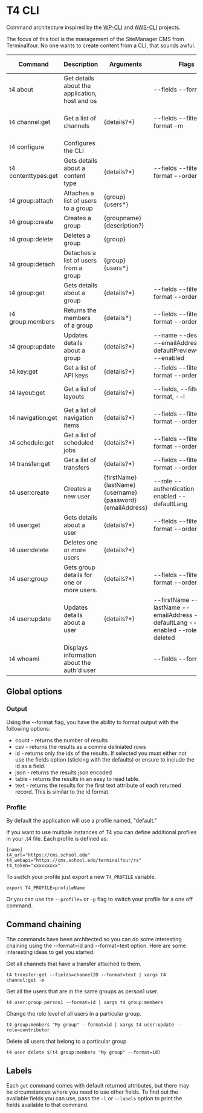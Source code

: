 # T4 CLI

Command architecture inspired by the [WP-CLI](https://wp-cli.org/) and [AWS-CLI](https://docs.aws.amazon.com/cli/index.html) projects.

The focus of this tool is the management of the SiteManager CMS from Terminalfour. No one wants to create content from a CLI, that sounds awful.

| Command              | Description                                    | Arguments                                                   | Flags                                                                          | Default Format |
| -------------------- |------------------------------------------------|-------------------------------------------------------------|--------------------------------------------------------------------------------|----------------|
| t4 about             | Get details about the application, host and os |                                                             | --fields --format                                                              | Table          |
| t4 channel:get       | Get a list of channels                         | {details?*}                                                 | --fields --filter --format -m|--microsite --order --sort                       | Table          |
| t4 configure         | Configures the CLI                             |                                                             |                                                                                | None           |
| t4 contenttypes:get  | Gets details about a content type              | {details?*}                                                 | --fields --filter --format --order --sort                                      | Table          |
| t4 group:attach      | Attaches a list of users to a group            | {group} {users*}                                            |                                                                                | None           |
| t4 group:create      | Creates a group                                | {groupname} {description?}                                  |                                                                                | None           |
| t4 group:delete      | Deletes a group                                | {group}                                                     |                                                                                | None           |
| t4 group:detach      | Detaches a list of users from a group          | {group} {users*}                                            |                                                                                | None           |
| t4 group:get         | Gets details about a group                     | {details?*}                                                 | --fields --filter --format --order --sort                                      | Table          |
| t4 group:members     | Returns the members of a group                 | {details*}                                                  | --fields --filter --format --order --sort                                      | Table          |
| t4 group:update      | Updates details about a group                  | {details?*}                                                 | --name --description --emailAddress --defaultPreviewChannel --enabled          | Success        |
| t4 key:get           | Get a list of API keys                         | {details?*}                                                 | --fields --filter --format --order --sort                                      | Table          |
| t4 layout:get        | Get a list of layouts                          | {details?*}                                                 | --fields, --filter, --format, --l|labels, --sort, --order                      | Table          |
| t4 navigation:get    | Get a list of navigation items                 | {details?*}                                                 | --fields --filter --format --order --sort                                      | Table          |
| t4 schedule:get      | Get a list of scheduled jobs                   | {details?*}                                                 | --fields --filter --format --order --sort                                      | Table          |
| t4 transfer:get      | Get a list of transfers                        | {details?*}                                                 | --fields --filter --format --order --sort                                      | Table          |
| t4 user:create       | Creates a new user                             | {firstName} {lastName} {username} {password} {emailAddress} | --role --authentication --enabled --defaultLang                                | Success        |
| t4 user:get          | Gets details about a user                      | {details?*}                                                 | --fields --filter --format --order --sort                                      | Table          |
| t4 user:delete       | Deletes one or more users                      | {details?*}                                                 |                                                                                | Success        |
| t4 user:group        | Gets group details for one or more users.      | {details?*}                                                 | --fields --filter --format --order --sort                                      | Table          |
| t4 user:update       | Updates details about a user                   | {details?*}                                                 | --firstName --lastName --emailAddress --defaultLang --enabled --role --deleted | Success        |
| t4 whoami            | Displays information about the auth'd user     |                                                             | --fields --format                                                              | Table          |

## Global options

### Output

Using the --format flag, you have the ability to format output with the following options:

* count - returns the number of results
* csv - returns the results as a comma deliniated rows
* id - returns only the ids of the results. If selected you must either not use the fields option (sticking with the defaults) or ensure to include the id as a field.
* json - returns the results json encoded
* table - returns the results in an easy to read table.
* text - returns the results for the first text attribute of each returned record. This is similar to the id format.

### Profile

By default the application will use a profile named, "default."

If you want to use multiple instances of T4 you can define additional profiles in your .t4 file. Each profile is defined as:

```
[name]
t4_url="https://cms.school.edu"
t4_webapi="https://cms.school.edu/terminalfour/rs"
t4_token="xxxxxxxxx"
```

To switch your profile just export a new `T4_PROFILE` variable.

```export T4_PROFILE=profileName```

Or you can use the `--profile=` or `-p` flag to switch your profile for a one off command.

## Command chaining

The commands have been architected so you can do some interesting chaining using the --format=id and --format=text option. Here are some interesting ideas to get you started.


Get all channels that have a transfer attached to them.
```
t4 transfer:get --fields=channelID --format=text | xargs t4 channel:get -m
```

Get all the users that are in the same groups as person1 user.
```
t4 user:group person1 --format=id | xargs t4 group:members
```

Change the role level of all users in a particular group.
```
t4 group:members "My group" --format=id | xargs t4 user:update --role=contributor
```

Delete all users that belong to a particular group
```
t4 user delete $(t4 group:members "My group" --format=id)
```

## Labels

Each `get` command comes with default returned attributes, but there may be circumstances where you need to use other fields. To find out the available fields you can use, pass the `-l` or `--labels` option to print the fields available to that command.